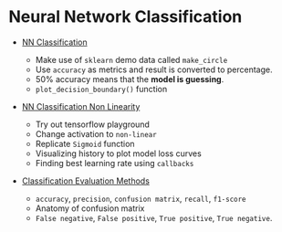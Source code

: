 # Neural Network Classification

- <a href='./01 -  NN Classification.ipynb'>NN Classification</a> 
    - Make use of `sklearn` demo data called `make_circle`
    - Use `accuracy` as metrics and result is converted to percentage. 
    - 50% accuracy means that the **model is guessing**.
    - `plot_decision_boundary()` function

- <a href='./02 - Non-linearity.ipynb'>NN Classification Non Linearity</a> 
    - Try out tensorflow playground
    - Change activation to `non-linear`
    - Replicate `Sigmoid` function
    - Visualizing history to plot model loss curves
    - Finding best learning rate using `callbacks`

- <a href='./03 -  NN Classification Evaluation.ipynb'>Classification Evaluation Methods</a> 
    - `accuracy`, `precision`, `confusion matrix`, `recall`, `f1-score`
    - Anatomy of confusion matrix
    - `False negative`, `False positive`, `True positive`, `True negative`.